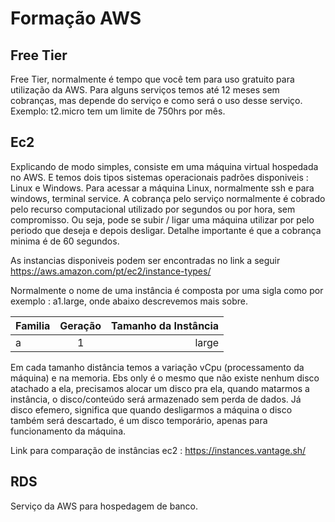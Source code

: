 # Formação AWS

## Free Tier

Free Tier, normalmente é tempo que você tem para uso gratuito para utilização da AWS. 
Para alguns serviços temos até 12 meses sem cobranças, mas depende do serviço e como será o uso desse
serviço.
Exemplo: t2.micro tem um limite de 750hrs por mês.

## Ec2
Explicando de modo simples, consiste em uma máquina virtual hospedada no AWS.
E temos dois tipos sistemas operacionais padrões disponiveis :  Linux e Windows.
Para acessar a máquina Linux, normalmente ssh e para windows, terminal service.
A cobrança pelo serviço normalmente é cobrado pelo recurso computacional utilizado por segundos
ou por hora, sem compromisso. Ou seja, pode se subir / ligar uma máquina utilizar por pelo periodo
que deseja e depois desligar. Detalhe importante é que a cobrança minima é de 60 segundos.

As instancias disponiveis podem ser encontradas no link a seguir
https://aws.amazon.com/pt/ec2/instance-types/

Normalmente o nome de uma instância é composta por uma sigla como por exemplo : a1.large, onde
abaixo descrevemos mais sobre.


| Familia        | Geração          | Tamanho da Instância  |
| ------------- |:-------------:| -----:|
|  a    | 1 | large |

Em cada tamanho distância temos a variação vCpu (processamento da máquina) e na memoria.
Ebs only é o mesmo que não existe nenhum disco atachado a ela, precisamos alocar um disco pra ela,
quando matarmos a instância, o disco/conteúdo será armazenado sem perda de dados.
Já disco efemero, significa que quando desligarmos a máquina o disco também será descartado, é um
disco temporário, apenas para funcionamento da máquina.

Link para comparação de instâncias ec2 : https://instances.vantage.sh/

## RDS

Serviço da AWS para hospedagem de banco.